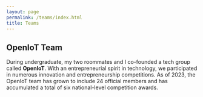 ```yaml
---
layout: page
permalink: /teams/index.html
title: Teams
---
```


## OpenIoT Team

During undergraduate, my two roommates and I co-founded a tech group called **OpenIoT**. With an entrepreneurial spirit in technology, we participated in numerous innovation and entrepreneurship competitions. As of 2023, the OpenIoT team has grown to include 24 official members and has accumulated a total of six national-level competition awards.







